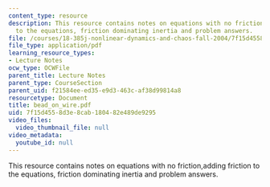 ```yaml
---
content_type: resource
description: This resource contains notes on equations with no friction,adding friction
  to the equations, friction dominating inertia and problem answers.
file: /courses/18-385j-nonlinear-dynamics-and-chaos-fall-2004/7f15d4558d3e8cab180482e489de9295_bead_on_wire.pdf
file_type: application/pdf
learning_resource_types:
- Lecture Notes
ocw_type: OCWFile
parent_title: Lecture Notes
parent_type: CourseSection
parent_uid: f21584ee-ed35-e9d3-463c-af38d99814a8
resourcetype: Document
title: bead_on_wire.pdf
uid: 7f15d455-8d3e-8cab-1804-82e489de9295
video_files:
  video_thumbnail_file: null
video_metadata:
  youtube_id: null
---
```

This resource contains notes on equations with no friction,adding friction to the equations, friction dominating inertia and problem answers.

